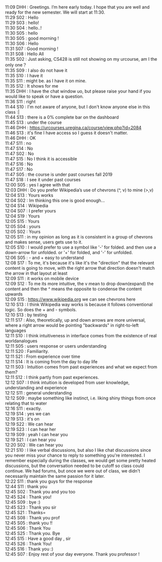 ---
---
11:09 DHH : Greetings. I’m here early today. I hope that you are well and ready for the new semester. We will start at 11:30. <br />
11:29 S02 : Hello <br />
11:29 S03 : hello! <br />
11:30 S04 : hello..! <br />
11:30 S05 : hello <br />
11:30 S05 : good morning ! <br />
11:30 S06 : Hello <br />
11:31 S07 : Good morning ! <br />
11:31 S08 : Hello All <br />
11:35 S02 : Just asking, CS428 is still not showing on my urcourse, am I the only one？ <br />
11:35 S09 : I also do not have it <br />
11:35 S10 : I have it <br />
11:35 S11 : might be. as I have it on mine. <br />
11:35 S12 : It shows for me <br />
11:35 DHH : I have the chat window uo, but please raise your hand if you would like to speak or have a question. <br />
11:36 S11 : right <br />
11:44 S10 : I'm not aware of anyone, but I don't know anyone else in this class :| <br />
11:44 S13 : there is a 0% complete bar on the dashboard <br />
11:45 S13 : under the course <br />
11:46 DHH : https://urcourses.uregina.ca/course/view.php?id=2084 <br />
11:46 S13 : it's fine I have access so I guess it doesn't matter. <br />
11:46 DHH : OK <br />
11:47 S11 : no <br />
11:47 S14 : No <br />
11:47 S02 : No <br />
11:47 S15 : No I think it is accessible <br />
11:47 S16 : No <br />
11:47 S17 : No <br />
11:47 S05 : the course is under past courses fall 2019 <br />
11:47 S18 : I see it under past courses <br />
12:00 S05 : yes I agree with that <br />
12:03 DHH : Do you prefer Wikipedia’s use of chevrons (^, v) to mine (>,v) <br />
12:04 S13 : Yours works <br />
12:04 S02 : Im thinking this one is good enough... <br />
12:04 S14 : Wikipedia <br />
12:04 S07 : I prefer yours <br />
12:04 S19 : Yours <br />
12:05 S15 : Yours <br />
12:05 S04 : yours <br />
12:05 S02 : Yours <br />
12:05 S11 : in my opinion as long as it is consistent in a group of chevrons and makes sense, users gets use to it. <br />
12:05 S10 : I would prefer to use a symbol like '-' for folded. and then use a down-arrow for unfolded. or '+' for folded, and '-' for unfolded. <br />
12:06 S05 : - and + easy to understand <br />
12:08 S17 : To me, it's because it's like it's the "direction" that the relevant content is going to move, with the right arrow that direction doesn't match the arrow in that layout at least <br />
12:09 S11 : it works on mobile device <br />
12:09 S12 : To me its more intuitive, the v mean to drop down(expand) the content and then the ^ means the opposite to condense the content upwards <br />
12:09 S15 : https://www.wikipedia.org we can see chevrons here <br />
12:10 S13 : I think Wikipedia way works is because it follows conventional logic. So does the + and - symbols. <br />
12:10 S13 : by testing <br />
12:11 S17 : Also, theoretically, up and down arrows are more universal, where a right arrow would be pointing "backwards" in right-to-left languages <br />
12:11 S10 : I think intuitiveness in interface comes from the existence of real worldanalogues <br />
12:11 S05 : users response or users understanding <br />
12:11 S20 : Familiarity. <br />
12:11 S21 : From experience over time <br />
12:11 S14 : It is coming from the day to day life <br />
12:11 S03 : Intuition comes from past experiences and what we expect from them? <br />
12:11 S12 : I think partly from past experiences. <br />
12:12 S07 : I think intuition is developed from user knowledge, understanding and experience <br />
12:12 S11 : general understanding <br />
12:12 S09 : maybe something like instinct, i.e. liking shiny things from once relating that to water <br />
12:16 S11 : exactly. <br />
12:19 S14 : yes we can <br />
12:19 S13 : it's on <br />
12:19 S22 : We can hear <br />
12:19 S23 : I can hear her <br />
12:19 S09 : yeah I can hear you <br />
12:19 S21 : I can hear you <br />
12:20 S02 : We can hear you <br />
12:21 S10 : I like verbal discussions, but also I like chat discussions since you never miss your chance to reply to something you're interested. I remember especially during the classes, we would get some pretty heated discussions, but the conversation needed to be cutoff so class could continue. We had forums, but once we were out of class, we didn't necessarily maintain the same passion for it later. <br />
12:22 S11 : thank you guys for the response <br />
12:44 S11 : thank you <br />
12:45 S02 : Thank you and you too <br />
12:45 S24 : Thank you! <br />
12:45 S09 : bye :) <br />
12:45 S23 : Thank you sir <br />
12:45 S21 : Thanks= <br />
12:45 S08 : Thank you prof <br />
12:45 S05 : thank you !! <br />
12:45 S06 : Thank You <br />
12:45 S25 : Thank you. Bye <br />
12:45 S15 : Have a good day , sir <br />
12:45 S26 : Thank You! <br />
12:45 S16 : Thank you :) <br />
12:45 S07 : Enjoy rest of your day everyone. Thank you professor ! <br />
